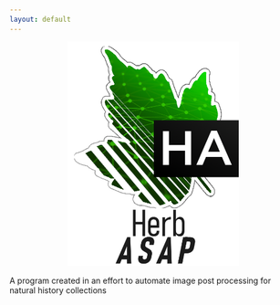 ```yaml
---
layout: default
---
```


<p align="center">
  <img width="300" height="393" src="md.png">
</p>

A program created in an effort to automate image post processing for natural history collections
